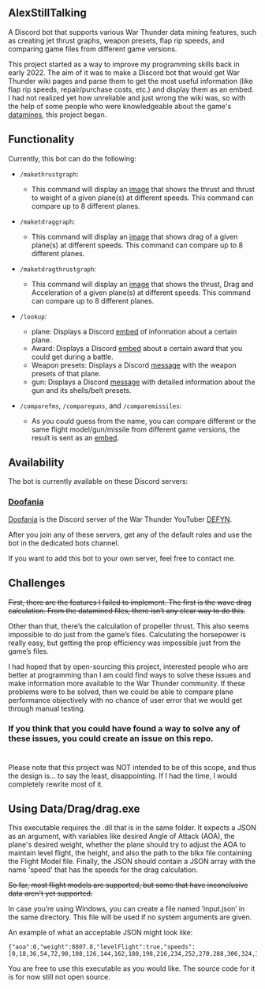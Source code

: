 ## AlexStillTalking

A Discord bot that supports various War Thunder data mining features, such as creating jet thrust graphs, weapon
presets, flap rip speeds, and comparing game files from different game versions.

This project started as a way to improve my programming skills back in early 2022. The aim of it was to make a Discord
bot that would get War Thunder wiki pages and parse them to get the most useful information (like flap rip speeds,
repair/purchase costs, etc.) and display them as an embed. I had not realized yet how unreliable and just wrong the wiki
was, so with the help of some people who were knowledgeable about the
game's [datamines](https://github.com/gszabi99/War-Thunder-Datamine), this project began.

## Functionality

Currently, this bot can do the following:

* `/makethrustgraph`:
    * This command will display
      an [image](https://media.discordapp.net/attachments/900137528995237928/1175824040808689664/f_16c_block_5030.png)
      that shows the thrust and thrust to weight of a given plane(s) at different speeds. This command can compare up to
      8 different planes.
* `/maketdraggraph`:
    * This command will display
      an [image](https://cdn.discordapp.com/attachments/900137528995237928/1173754648356716644/f_16c_block_5030.0_fuel_jh_7a30.0_fuel_At_0_2.31.1.28.png)
      that shows drag of a given plane(s) at different speeds. This command can compare up to 8 different planes.
* `/maketdragthrustgraph`:
    * This command will display
      an [image](https://media.discordapp.net/attachments/900137528995237928/1173754989722738800/f_16c_block_5030.0_fuel_mig_29smt_9_1930.0_fuel_At_0_2.31.1.28.png)
      that shows the thrust, Drag and Acceleration of a given plane(s) at different speeds. This command can compare up
      to 8 different planes.
* `/lookup`:
    * plane: Displays a
      Discord [embed](https://cdn.discordapp.com/attachments/900137528995237928/1152593425502326835/image.png) of
      information about a certain plane.
    * Award: Displays a
      Discord [embed](https://cdn.discordapp.com/attachments/900137528995237928/1152594109522006137/image.png) about a
      certain award that you could get during a battle.
    * Weapon presets: Displays a
      Discord [message](https://cdn.discordapp.com/attachments/900137528995237928/1152595796693360640/image.png) with
      the weapon presets of that plane.
    * gun: Displays a
      Discord [message](https://cdn.discordapp.com/attachments/900137528995237928/1152596434315661342/image.png) with
      detailed information about the gun and its shells/belt presets.

* `/comparefms`, `/compareguns`, and `/comparemissiles`:
    * As you could guess from the name, you can compare different or the same flight model/gun/missile from different
      game versions, the result is sent as
      an [embed](https://cdn.discordapp.com/attachments/900137528995237928/1152606220860002344/image.png).

####

## Availability

The bot is currently available on these Discord servers:

### [Doofania](https://discord.gg/QxBVWEE)

[Doofania](https://discord.gg/QxBVWEE) is the Discord server of the War Thunder
YouTuber [DEFYN](https://www.youtube.com/@DEFYN).

After you join any of these servers, get any of the default roles and use the bot in the dedicated bots channel.

If you want to add this bot to your own server, feel free to contact me.
####

## Challenges

~~First, there are the features I failed to implement. The first is the wave drag calculation. From the datamined files,
there isn’t any clear way to do this.~~

Other than that, there’s the calculation of propeller thrust. This also seems impossible to do just from the game’s
files. Calculating the horsepower is really easy, but getting the prop efficiency was impossible just from the game’s
files.

I had hoped that by open-sourcing this project, interested people who are better at programming than I am could find
ways to solve these issues and make information more available to the War Thunder community. If these problems were to
be solved, then we could be able to compare plane performance objectively with no chance of user error that we would get
through manual testing.

### If you think that you could have found a way to solve any of these issues, you could create an issue on this repo.

#

Please note that this project was NOT intended to be of this scope, and thus the design is... to say the least,
disappointing. If I had the time, I would completely rewrite most of it.

## Using Data/Drag/drag.exe
This executable requires the .dll that is in the same folder. It expects a JSON as an argument, with variables like desired Angle of Attack (AOA), the plane's desired weight, whether the plane should try to adjust the AOA to maintain level flight, the height, and also the path to the blkx file containing the Flight Model file. Finally, the JSON should contain a JSON array with the name 'speed' that has the speeds for the drag calculation.

~~So far, most flight models are supported, but some that have inconclusive data aren't yet supported.~~

In case you’re using Windows, you can create a file named ‘input.json’ in the same directory. This file will be used if no system arguments are given.

An example of what an acceptable JSON might look like:
````
{"aoa":0,"weight":8807.8,"levelFlight":true,"speeds":[0,18,36,54,72,90,108,126,144,162,180,198,216,234,252,270,288,306,324,342,360,378,396,414,432,450,468,486,504,522,540,558,576,594,612,630,648,666,684,702,720,738,756,774,792,810,828,846,864,882,900,918,936,954,972,990,1008,1026,1044,1062,1080,1098,1116,1134,1152,1170,1188,1206,1224,1242,1260,1278,1296,1314,1332,1350,1368,1386,1404,1422,1440,1458,1476,1494,1512,1530,1548,1566,1584,1602,1620,1638,1656,1674,1692,1710,1728,1746,1764,1782,1800],"fmpath":"path/to/your/f_16aj.blkx","height":0}
````

You are free to use this executable as you would like. The source code for it is for now still not open source.